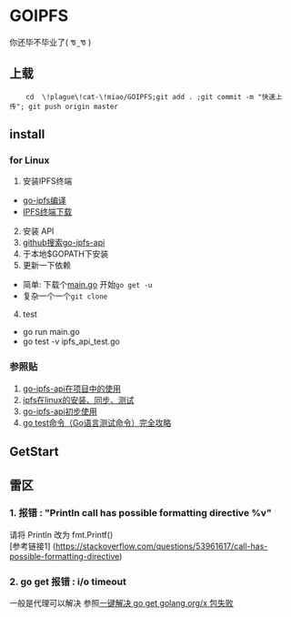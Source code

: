# GOIPFS
你还毕不毕业了( ᖛ ̫ ᖛ )
## 上载
```
    cd  \!plague\!cat-\!miao/GOIPFS;git add . ;git commit -m "快速上传"; git push origin master 

```
## install
### for Linux

1. 安装IPFS终端
  - [go-ipfs编译](https://github.com/ipfs/go-ipfs)
  - [IPFS终端下载](https://github.com/ipfs/go-ipfs/releases)
2. 安装 API
  1. [github搜索go-ipfs-api](https://github.com/ipfs?q=api&type=&language=)
  2. 于本地$GOPATH下安装
3. 更新一下依赖
  - 简单: 下载个[main.go]((https://blog.csdn.net/Aaron_Kings/article/details/105256309?utm_medium=distribute.pc_relevant.none-task-blog-OPENSEARCH-2&depth_1-utm_source=distribute.pc_relevant.none-task-blog-OPENSEARCH-2)) 开始`go get -u` 
  - 复杂一个一个`git clone`
4. test
  - go run main.go
  - go test -v ipfs_api_test.go

### 参照贴
1. [go-ipfs-api在项目中的使用](https://blog.csdn.net/qq_37133717/article/details/83375644)
2. [ipfs在linux的安装、同步、测试](https://blog.csdn.net/wangkaizheng123/article/details/83089897)
3. [go-ipfs-api初步使用](https://blog.csdn.net/Aaron_Kings/article/details/105256309?utm_medium=distribute.pc_relevant.none-task-blog-OPENSEARCH-2&depth_1-utm_source=distribute.pc_relevant.none-task-blog-OPENSEARCH-2)
4. [go test命令（Go语言测试命令）完全攻略](http://c.biancheng.net/view/124.html)
## GetStart


## 雷区
### 1. 报错 : "Println call has possible formatting directive %v"
请将 Println 改为 fmt.Printf() \
[参考链接1] (https://stackoverflow.com/questions/53961617/call-has-possible-formatting-directive)

### 2. go get 报错 : i/o timeout
一般是代理可以解决 参照[一键解决 go get golang.org/x 包失败](https://www.jianshu.com/p/a537ee63d606)




